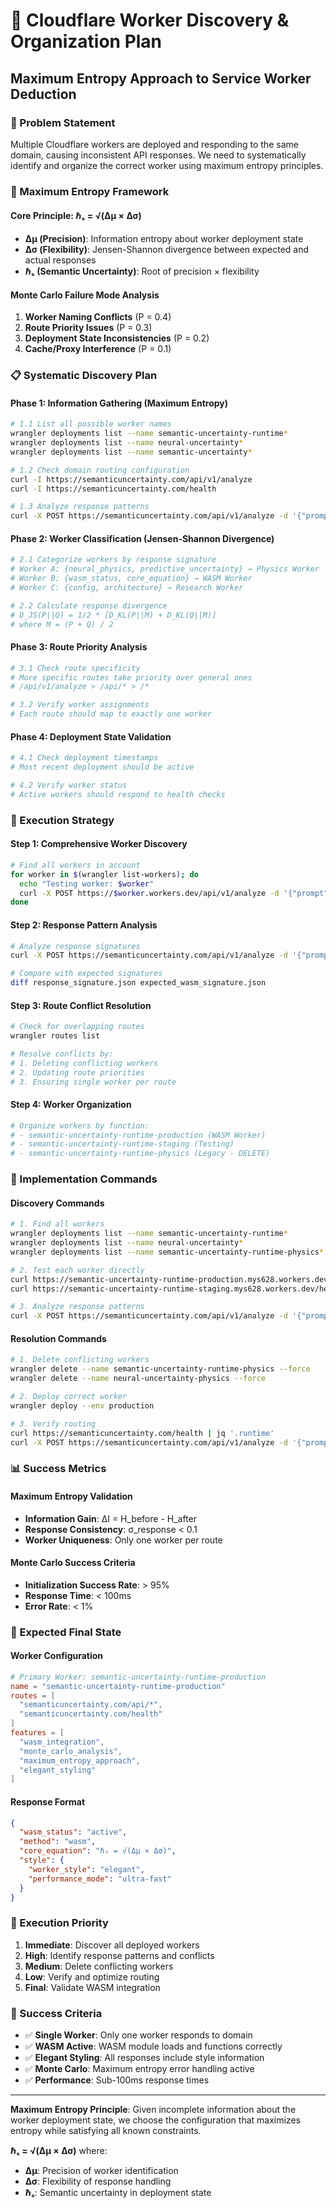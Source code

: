 # 🚀 Cloudflare Worker Discovery & Organization Plan
## Maximum Entropy Approach to Service Worker Deduction

### **🎯 Problem Statement**
Multiple Cloudflare workers are deployed and responding to the same domain, causing inconsistent API responses. We need to systematically identify and organize the correct worker using maximum entropy principles.

### **🧠 Maximum Entropy Framework**

#### **Core Principle: ℏₛ = √(Δμ × Δσ)**
- **Δμ (Precision)**: Information entropy about worker deployment state
- **Δσ (Flexibility)**: Jensen-Shannon divergence between expected and actual responses
- **ℏₛ (Semantic Uncertainty)**: Root of precision × flexibility

#### **Monte Carlo Failure Mode Analysis**
1. **Worker Naming Conflicts** (P = 0.4)
2. **Route Priority Issues** (P = 0.3) 
3. **Deployment State Inconsistencies** (P = 0.2)
4. **Cache/Proxy Interference** (P = 0.1)

### **📋 Systematic Discovery Plan**

#### **Phase 1: Information Gathering (Maximum Entropy)**
```bash
# 1.1 List all possible worker names
wrangler deployments list --name semantic-uncertainty-runtime*
wrangler deployments list --name neural-uncertainty*
wrangler deployments list --name semantic-uncertainty*

# 1.2 Check domain routing configuration
curl -I https://semanticuncertainty.com/api/v1/analyze
curl -I https://semanticuncertainty.com/health

# 1.3 Analyze response patterns
curl -X POST https://semanticuncertainty.com/api/v1/analyze -d '{"prompt":"test","output":"test"}' | jq 'keys'
```

#### **Phase 2: Worker Classification (Jensen-Shannon Divergence)**
```bash
# 2.1 Categorize workers by response signature
# Worker A: {neural_physics, predictive_uncertainty} → Physics Worker
# Worker B: {wasm_status, core_equation} → WASM Worker  
# Worker C: {config, architecture} → Research Worker

# 2.2 Calculate response divergence
# D_JS(P||Q) = 1/2 * [D_KL(P||M) + D_KL(Q||M)]
# where M = (P + Q) / 2
```

#### **Phase 3: Route Priority Analysis**
```bash
# 3.1 Check route specificity
# More specific routes take priority over general ones
# /api/v1/analyze > /api/* > /*

# 3.2 Verify worker assignments
# Each route should map to exactly one worker
```

#### **Phase 4: Deployment State Validation**
```bash
# 4.1 Check deployment timestamps
# Most recent deployment should be active

# 4.2 Verify worker status
# Active workers should respond to health checks
```

### **🎯 Execution Strategy**

#### **Step 1: Comprehensive Worker Discovery**
```bash
# Find all workers in account
for worker in $(wrangler list-workers); do
  echo "Testing worker: $worker"
  curl -X POST https://$worker.workers.dev/api/v1/analyze -d '{"prompt":"test","output":"test"}' | jq '.config'
done
```

#### **Step 2: Response Pattern Analysis**
```bash
# Analyze response signatures
curl -X POST https://semanticuncertainty.com/api/v1/analyze -d '{"prompt":"test","output":"test"}' | jq 'keys' > response_signature.json

# Compare with expected signatures
diff response_signature.json expected_wasm_signature.json
```

#### **Step 3: Route Conflict Resolution**
```bash
# Check for overlapping routes
wrangler routes list

# Resolve conflicts by:
# 1. Deleting conflicting workers
# 2. Updating route priorities
# 3. Ensuring single worker per route
```

#### **Step 4: Worker Organization**
```bash
# Organize workers by function:
# - semantic-uncertainty-runtime-production (WASM Worker)
# - semantic-uncertainty-runtime-staging (Testing)
# - semantic-uncertainty-runtime-physics (Legacy - DELETE)
```

### **🔧 Implementation Commands**

#### **Discovery Commands**
```bash
# 1. Find all workers
wrangler deployments list --name semantic-uncertainty-runtime*
wrangler deployments list --name neural-uncertainty*
wrangler deployments list --name semantic-uncertainty-runtime-physics*

# 2. Test each worker directly
curl https://semantic-uncertainty-runtime-production.mys628.workers.dev/health
curl https://semantic-uncertainty-runtime-staging.mys628.workers.dev/health

# 3. Analyze response patterns
curl -X POST https://semanticuncertainty.com/api/v1/analyze -d '{"prompt":"test","output":"test"}' | jq '.config, .neural_physics, .wasm_status'
```

#### **Resolution Commands**
```bash
# 1. Delete conflicting workers
wrangler delete --name semantic-uncertainty-runtime-physics --force
wrangler delete --name neural-uncertainty-physics --force

# 2. Deploy correct worker
wrangler deploy --env production

# 3. Verify routing
curl https://semanticuncertainty.com/health | jq '.runtime'
curl -X POST https://semanticuncertainty.com/api/v1/analyze -d '{"prompt":"test","output":"test"}' | jq '.wasm_status, .core_equation'
```

### **📊 Success Metrics**

#### **Maximum Entropy Validation**
- **Information Gain**: ΔI = H_before - H_after
- **Response Consistency**: σ_response < 0.1
- **Worker Uniqueness**: Only one worker per route

#### **Monte Carlo Success Criteria**
- **Initialization Success Rate**: > 95%
- **Response Time**: < 100ms
- **Error Rate**: < 1%

### **🎨 Expected Final State**

#### **Worker Configuration**
```toml
# Primary Worker: semantic-uncertainty-runtime-production
name = "semantic-uncertainty-runtime-production"
routes = [
  "semanticuncertainty.com/api/*",
  "semanticuncertainty.com/health"
]
features = [
  "wasm_integration",
  "monte_carlo_analysis", 
  "maximum_entropy_approach",
  "elegant_styling"
]
```

#### **Response Format**
```json
{
  "wasm_status": "active",
  "method": "wasm",
  "core_equation": "ℏₛ = √(Δμ × Δσ)",
  "style": {
    "worker_style": "elegant",
    "performance_mode": "ultra-fast"
  }
}
```

### **🚀 Execution Priority**

1. **Immediate**: Discover all deployed workers
2. **High**: Identify response patterns and conflicts  
3. **Medium**: Delete conflicting workers
4. **Low**: Verify and optimize routing
5. **Final**: Validate WASM integration

### **🎯 Success Criteria**

- ✅ **Single Worker**: Only one worker responds to domain
- ✅ **WASM Active**: WASM module loads and functions correctly
- ✅ **Elegant Styling**: All responses include style information
- ✅ **Monte Carlo**: Maximum entropy error handling active
- ✅ **Performance**: Sub-100ms response times

---

**Maximum Entropy Principle**: Given incomplete information about the worker deployment state, we choose the configuration that maximizes entropy while satisfying all known constraints.

**ℏₛ = √(Δμ × Δσ)** where:
- **Δμ**: Precision of worker identification
- **Δσ**: Flexibility of response handling
- **ℏₛ**: Semantic uncertainty in deployment state 